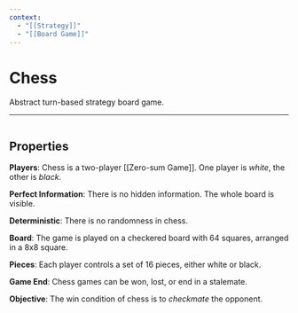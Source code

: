 ```yaml
---
context:
  - "[[Strategy]]"
  - "[[Board Game]]"
---
```


# Chess

Abstract turn-based strategy board game.

---

```chesser
```

## Properties

**Players**: Chess is a two-player [[Zero-sum Game]]. One player is _white_, the other is _black_.

**Perfect Information**: There is no hidden information. The whole board is visible.

**Deterministic**: There is no randomness in chess.

**Board**: The game is played on a checkered board with 64 squares, arranged in a 8x8 square.

**Pieces**: Each player controls a set of 16 pieces, either white or black.

**Game End**: Chess games can be won, lost, or end in a stalemate.

**Objective**: The win condition of chess is to _checkmate_ the opponent.
